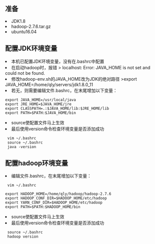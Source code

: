 
## 准备
<li>JDK1.8
<li>hadoop-2.7.6.tar.gz
<li>ubuntu16.04

## 配置JDK环境变量
<li>本机已配置JDK环境变量，没有在.bashrc中配置
<li>在启动hadoop时，报错
  > localhost: Error: JAVA_HOME is not set and could not be found.
  
<li>修改hadoop-env.sh的JAVA_HOME改为JDK的绝对路径
  >export JAVA_HOME=/home/qly/servers/jdk1.8.0_11
  
<li>若无，则需要编辑文件.bashrc，在末尾增加以下变量：
  
``` 
export JAVA_HOME=/usr/local/java
export JRE_HOME=$JAVA_HOME/jre
export CLASSPATH=.:$JAVA_HOME/lib:$JRE_HOME/lib
export PATH=$PATH:$JAVA_HOME/bin
```

<li>source使配置文件马上生效
<li>最后使用version命令检查环境变量是否添加成功

 ``` 
  vim ~/.bashrc
  source ~/.bashrc
  java -version
 ``` 
  
  

## 配置hadoop环境变量
<li>编辑文件.bashrc，在末尾增加以下变量：
  
 ``` 
  vim ~/.bashrc
 ```
  
``` 
export HADOOP_HOME=/home/qly/hadoop/hadoop-2.7.6
export HADOOP_CONF_DIR=$HADOOP_HOME/etc/hadoop
export YARN_CONF_DIR=$HADOOP_HOME/etc/hadoop
export PATH=$PATH:$HADOOP_HOME/bin 
```

<li>source使配置文件马上生效
<li>最后使用version命令检查环境变量是否添加成功

 ``` 
  source ~/.bashrc
  hadoop version
 ``` 
